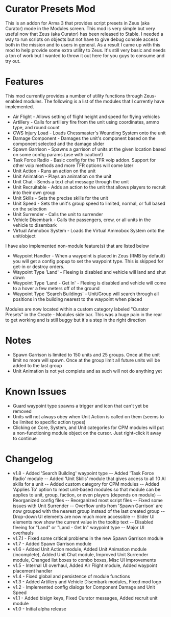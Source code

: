 Curator Presets Mod
===================

This is an addon for Arma 3 that provides script presets in Zeus (aka Curator) mode in the Modules screen. This mod is very simple but very useful now that Zeus (aka Curator) has been released to Stable. I needed a way to run scripts on objects but not have to give debug console access both in the mission and to users in general. As a result I came up with this mod to help provide some extra utility to Zeus. It's still very basic and needs a ton of work but I wanted to throw it out here for you guys to consume and try out.

Features
========

This mod currently provides a number of utility functions through Zeus-enabled modules. The following is a list of the modules that I currently have implemented.

-	Air Flight - Allows setting of flight height and speed for flying vehicles
-	Artillery - Calls for artillery fire from the unit using coordinates, ammo type, and round count
-	CWS Injury Load - Loads Chessmaster's Wounding System onto the unit
-	Damage Component - Damages the unit's component based on the component selected and the damage slider
-	Spawn Garrison - Spawns a garrison of units at the given location based on some config params (use with caution!)
-	Task Force Radio - Basic config for the TFR voip addon. Support for other voip methods and more TFR options will come later
-	Unit Action - Runs an action on the unit
-	Unit Animation - Plays an animation on the unit
-	Unit Chat - Sends a text chat message through the unit
-	Unit Recruitable - Adds an action to the unit that allows players to recruit into their own group
-	Unit Skills - Sets the precise skills for the unit
-	Unit Speed - Sets the unit's group speed to limited, normal, or full based on the selection
-	Unit Surrender - Calls the unit to surrender
-	Vehicle Disembark - Calls the passengers, crew, or all units in the vehicle to disembark
-	Virtual Ammobox System - Loads the Virtual Ammobox System onto the unit/object

I have also implemented non-module feature(s) that are listed below

-	Waypoint Handler - When a waypoint is placed in Zeus (RMB by default) you will get a config popup to set the waypoint type. This is skipped for get-in or destroy orders.
-	Waypoint Type 'Land' - Fleeing is disabled and vehicle will land and shut down
-	Waypoint Type 'Land - Get In' - Fleeing is disabled and vehicle will come to a hover a few meters off of the ground
-	Waypoint Type 'Search Buildings' - Unit/Group will search through all positions in the building nearest to the waypoint when placed

Modules are now located within a custom category labeled "Curator Presets" in the Create - Modules side bar. This was a huge pain in the rear to get working and is still buggy but it's a step in the right direction

Notes
=====

-	Spawn Garrison is limited to 150 units and 25 groups. Once at the unit limit no more will spawn. Once at the group limit all future units will be added to the last group
-	Unit Animation is not yet complete and as such will not do anything yet

Known Issues
============

-	Guard waypoint type spawns a trigger and icon that can't yet be removed
-	Units will not always obey when Unit Action is called on them (seems to be limited to specific action types)
-	Clicking on Core, System, and Unit categories for CPM modules will put a non-functioning module object on the cursor. Just right-click it away to continue

Changelog
==========

-	v1.8 - Added 'Search Building' waypoint type
--	Added 'Task Force Radio' module
--	Added 'Unit Skills' module that gives access to all 10 AI skills for a unit
--	Added custom category for CPM modules
--	Added 'Applies To' option to most unit-based modules so that module can be applies to unit, group, faction, or even players (depends on module)
--	Reorganized config files
--	Reorganized most script files
--	Fixed some issues with Unit Surrender
--	Overflow units from 'Spawn Garrison' are now grouped with the nearest group instead of the last created group
--	Drop-down UI elements are now much more accessible
--	Slider UI elements now show the current value in the tooltip text
--	Disabled fleeing for "Land" or "Land - Get In" waypoint type
--	Major UI overhauls
-	v1.7.1 - Fixed some critical problems in the new Spawn Garrison module
-	v1.7 - Added Spawn Garrison module
-	v1.6 - Added Unit Action module, Added Unit Animation module (incomplete), Added Unit Chat module, Improved Unit Surrender module, Changed list boxes to combo boxes, Misc UI improvements
-	v1.5 - Internal UI overhaul, Added Air Flight module, Added waypoint placement handler
-	v1.4 - Fixed global and persistence of module functions
-	v1.3 - Added Artillery and Vehicle Disembark modules, Fixed mod logo
-	v1.2 - Implemented config dialogs for Component Damage and Unit Speed
-	v1.1 - Added bisign keys, Fixed Curator messages, Added recruit unit module
-	v1.0 - Initial alpha release